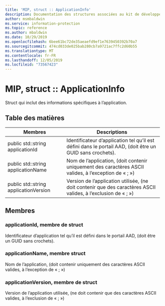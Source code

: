 ```yaml
---
title: 'MIP, struct :: ApplicationInfo'
description: Documentation des structures associées au kit de développement logiciel (MIP) Microsoft Information Protection.
author: msmbaldwin
ms.service: information-protection
ms.topic: reference
ms.author: mbaldwin
ms.date: 10/29/2019
ms.openlocfilehash: 6bee61bc72de35aeaefd9ef1e7639450392b70a7
ms.sourcegitcommit: 474cd033de025bab280cb7a9721ac7ffc2d60b55
ms.translationtype: MT
ms.contentlocale: fr-FR
ms.lasthandoff: 12/05/2019
ms.locfileid: "73567423"
---
```

# <a name="struct-mipapplicationinfo"></a>MIP, struct :: ApplicationInfo 
Struct qui inclut des informations spécifiques à l’application.
  
## <a name="summary"></a>Table des matières
 Membres                        | Descriptions                                
--------------------------------|---------------------------------------------
public std::string applicationId  |  Identificateur d’application tel qu’il est défini dans le portail AAD, (doit être un GUID sans crochets).
public std::string applicationName  |  Nom de l’application, (doit contenir uniquement des caractères ASCII valides, à l’exception de « ; »)
public std::string applicationVersion  |  Version de l’application utilisée, (ne doit contenir que des caractères ASCII valides, à l’exclusion de « ; »)
  
## <a name="members"></a>Membres
  
### <a name="applicationid-struct-member"></a>applicationId, membre de struct
Identificateur d’application tel qu’il est défini dans le portail AAD, (doit être un GUID sans crochets).
  
### <a name="applicationname-struct-member"></a>applicationName, membre struct
Nom de l’application, (doit contenir uniquement des caractères ASCII valides, à l’exception de « ; »)
  
### <a name="applicationversion-struct-member"></a>applicationVersion, membre de struct
Version de l’application utilisée, (ne doit contenir que des caractères ASCII valides, à l’exclusion de « ; »)